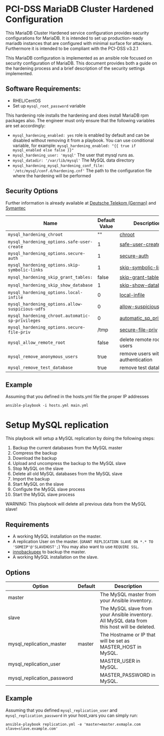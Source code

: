 # PCI-DSS MariaDB Cluster Hardened Configuration

This MariaDB Cluster Hardened service configuration provides security configurations for MariaDB. It is intended to set up production-ready mariadb instances that are configured with minimal surface for attackers. Furthermore it is intended to be compliant with the PCI-DSS v3.2.1

This MariaDB configuration is implemented as an ansible role focused on security configuration of MariaDB.
This document provides both a guide on the hardening process and a brief description of the security settings implemented.

##	Software Requirements:

* RHEL/CentOS
* Set up `mysql_root_password` variable

This hardening role installs the hardening and does install MariaDB rpm packages also.
The engineer must only ensure that the following variables are set accordingly:

- `mysql_hardening_enabled: yes` role is enabled by default and can be disabled without removing it from a playbook. You can use conditional variable, for example: `mysql_hardening_enabled: "{{ true if mysql_enabled else false }}"`
- `mysql_hardening_user: 'mysql'` The user that mysql runs as.
- `mysql_datadir: '/var/lib/mysql'` The MySQL data directory
- `mysql_hardening_mysql_hardening_conf_file: '/etc/mysql/conf.d/hardening.cnf'` The path to the configuration file where the hardening will be performed

##	Security Options

Further information is already available at [Deutsche Telekom (German)](http://www.telekom.com/static/-/155996/7/technische-sicherheitsanforderungen-si) and [Symantec](http://www.symantec.com/connect/articles/securing-mysql-step-step)

| Name           | Default Value | Description                        |
| -------------- | ------------- | -----------------------------------|
| `mysql_hardening_chroot` | "" | [chroot](http://dev.mysql.com/doc/refman/5.7/en/server-options.html#option_mysqld_chroot)|
| `mysql_hardening_options.safe-user-create` | 1 | [safe-user-create](http://dev.mysql.com/doc/refman/5.7/en/server-options.html#option_mysqld_safe-user-create)|
| `mysql_hardening_options.secure-auth` | 1 | [secure-auth](http://dev.mysql.com/doc/refman/5.7/en/server-options.html#option_mysqld_secure-auth)|
| `mysql_hardening_options.skip-symbolic-links` | 1 | [skip-symbolic-links](http://dev.mysql.com/doc/refman/5.7/en/server-options.html#option_mysqld_symbolic-links)|
| `mysql_hardening_skip_grant_tables:` | false | [skip-grant-tables](https://dev.mysql.com/doc/refman/5.7/en/server-options.html#option_mysqld_skip-grant-tables)|
| `mysql_hardening_skip_show_database` | 1 | [skip-show-database](http://dev.mysql.com/doc/refman/5.7/en/server-options.html#option_mysqld_skip-show-database)|
| `mysql_hardening_options.local-infile` | 0 | [local-infile](http://dev.mysql.com/doc/refman/5.7/en/server-system-variables.html#sysvar_local_infile)|
| `mysql_hardening_options.allow-suspicious-udfs` | 0 | [allow-suspicious-udfs](https://dev.mysql.com/doc/refman/5.7/en/server-options.html#option_mysqld_allow-suspicious-udfs)|
| `mysql_hardening_chroot.automatic-sp-privileges` | 0 | [automatic_sp_privileges](https://dev.mysql.com/doc/refman/5.7/en/server-system-variables.html#sysvar_automatic_sp_privileges)|
| `mysql_hardening_options.secure-file-priv` | /tmp | [secure-file-priv](https://dev.mysql.com/doc/refman/5.7/en/server-options.html#option_mysqld_secure-file-priv)|
| `mysql_allow_remote_root` | false | delete remote root users |
| `mysql_remove_anonymous_users` | true | remove users without authentication |
| `mysql_remove_test_database` | true | remove test database |

## Example

Assuming that you defined in the hosts.yml file the proper IP addresses

```
ansible-playbook -i hosts.yml main.yml
```


# Setup MySQL replication

This playbook will setup a MySQL replication by doing the following steps:

1. Backup the current databases from the MySQL master
2. Compress the backup
3. Download the backup
4. Upload and uncompress the backup to the MySQL slave
5. Stop MySQL on the slave
6. Delete all old MySQL databases from the MySQL slave
7. Import the backup
8. Start MySQL on the slave
9. Configute the MySQL slave process
10. Start the MySQL slave process


WARNING: This playbook will delete all previous data from the MySQL slave!

## Requirements

- A working MySQL installation on the master.
- A replication User on the master. (`GRANT REPLICATION SLAVE ON *.* TO 'SOMEIP'@'SLAVEHOST';`) You may also want to use `REQUIRE SSL`.
- [innobackupex](https://www.percona.com/doc/percona-xtrabackup/2.1/innobackupex/innobackupex_script.html) to backup the master.
- A working MySQL installation on the slave.

## Options

| Option                     | Default | Description |
|----------------------------|---------|-------------|
| master                     |         | The MySQL master from your Ansible inventory. |
| slave                      |         | The MySQL slave from your Ansible inventory. All MySQL data from this host will be deleted. |
| mysql_replication_master   | master  | The Hostname or IP that will be set as MASTER_HOST in MySQL. |
| mysql_replication_user     |         | MASTER_USER in MySQL. |
| mysql_replication_password |         | MASTER_PASSWORD in MySQL. |

## Example

Assuming that you defined `mysql_replication_user` and `mysql_replication_password` in your host_vars you can simply run:

```
ansible-playbook replication.yml -e 'master=master.exmaple.com slave=slave.example.com'
```
